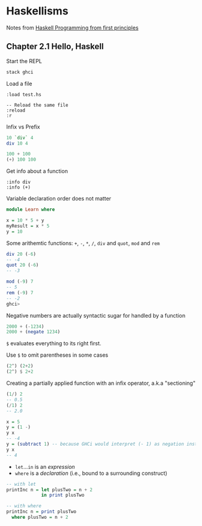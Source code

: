 # Haskellisms

Notes from [Haskell Programming from first principles](https://haskellbook.com/)

## Chapter 2.1 Hello, Haskell

Start the REPL

```bash
stack ghci
```

Load a file

```
:load test.hs

-- Reload the same file
:reload
:r
```

Infix vs Prefix

```haskell
10 `div` 4
div 10 4

100 + 100
(+) 100 100
```

Get info about a function

```
:info div
:info (+)
```

Variable declaration order does not matter

```haskell
module Learn where

x = 10 * 5 + y
myResult = x * 5
y = 10
```

Some arithemtic functions: `+`, `-`, `*`, `/`, `div` and `quot`, `mod` and `rem`

```haskell
div 20 (-6)
-- -4
quot 20 (-6)
-- -3

mod (-9) 7
-- 5
rem (-9) 7
-- -2
ghci>
```

Negative numbers are actually syntactic sugar for handled by a function

```haskell
2000 + (-1234)
2000 + (negate 1234)
```

`$` evaluates everything to its right first.

Use `$` to omit parentheses in some cases

```haskell
(2^) (2+2)
(2^) $ 2+2
```

Creating a partially applied function with an infix operator, a.k.a "sectioning"

```haskell
(1/) 2
-- 0.5
(/1) 2
-- 2.0

x = 5
y = (1 -)
y x
-- -4
y = (subtract 1) -- because GHCi would interpret (- 1) as negation instead of subtraction
y x
-- 4
```

* `let`...`in` is an _expression_
* `where` is a _declaration_ (i.e., bound to a surrounding construct)

```haskell
-- with let
printInc n = let plusTwo = n + 2
             in print plusTwo

-- with where
printInc n = print plusTwo
  where plusTwo = n + 2
```
